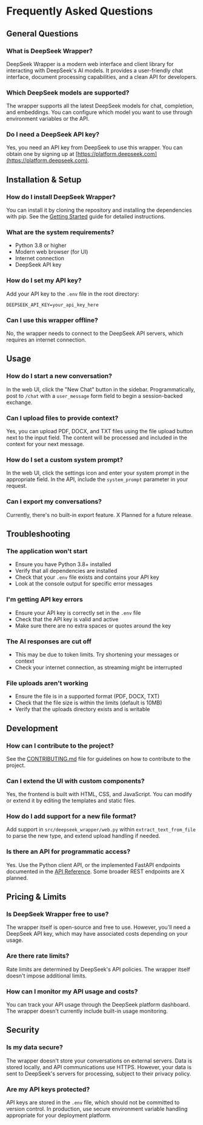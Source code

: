 # Frequently Asked Questions

## General Questions

### What is DeepSeek Wrapper?
DeepSeek Wrapper is a modern web interface and client library for interacting with DeepSeek's AI models. It provides a user-friendly chat interface, document processing capabilities, and a clean API for developers.

### Which DeepSeek models are supported?
The wrapper supports all the latest DeepSeek models for chat, completion, and embeddings. You can configure which model you want to use through environment variables or the API.

### Do I need a DeepSeek API key?
Yes, you need an API key from DeepSeek to use this wrapper. You can obtain one by signing up at [https://platform.deepseek.com](https://platform.deepseek.com).

## Installation & Setup

### How do I install DeepSeek Wrapper?
You can install it by cloning the repository and installing the dependencies with pip. See the [Getting Started](getting-started.md) guide for detailed instructions.

### What are the system requirements?
- Python 3.8 or higher
- Modern web browser (for UI)
- Internet connection
- DeepSeek API key

### How do I set my API key?
Add your API key to the `.env` file in the root directory:
```
DEEPSEEK_API_KEY=your_api_key_here
```

### Can I use this wrapper offline?
No, the wrapper needs to connect to the DeepSeek API servers, which requires an internet connection.

## Usage

### How do I start a new conversation?
In the web UI, click the "New Chat" button in the sidebar. Programmatically, post to `/chat` with a `user_message` form field to begin a session-backed exchange.

### Can I upload files to provide context?
Yes, you can upload PDF, DOCX, and TXT files using the file upload button next to the input field. The content will be processed and included in the context for your next message.

### How do I set a custom system prompt?
In the web UI, click the settings icon and enter your system prompt in the appropriate field. In the API, include the `system_prompt` parameter in your request.

### Can I export my conversations?
Currently, there's no built-in export feature. X Planned for a future release.

## Troubleshooting

### The application won't start
- Ensure you have Python 3.8+ installed
- Verify that all dependencies are installed
- Check that your `.env` file exists and contains your API key
- Look at the console output for specific error messages

### I'm getting API key errors
- Ensure your API key is correctly set in the `.env` file
- Check that the API key is valid and active
- Make sure there are no extra spaces or quotes around the key

### The AI responses are cut off
- This may be due to token limits. Try shortening your messages or context
- Check your internet connection, as streaming might be interrupted

### File uploads aren't working
- Ensure the file is in a supported format (PDF, DOCX, TXT)
- Check that the file size is within the limits (default is 10MB)
- Verify that the uploads directory exists and is writable

## Development

### How can I contribute to the project?
See the [CONTRIBUTING.md](CONTRIBUTING.md) file for guidelines on how to contribute to the project.

### Can I extend the UI with custom components?
Yes, the frontend is built with HTML, CSS, and JavaScript. You can modify or extend it by editing the templates and static files.

### How do I add support for a new file format?
Add support in `src/deepseek_wrapper/web.py` within `extract_text_from_file` to parse the new type, and extend upload handling if needed.

### Is there an API for programmatic access?
Yes. Use the Python client API, or the implemented FastAPI endpoints documented in the [API Reference](api-reference.md). Some broader REST endpoints are X planned.

## Pricing & Limits

### Is DeepSeek Wrapper free to use?
The wrapper itself is open-source and free to use. However, you'll need a DeepSeek API key, which may have associated costs depending on your usage.

### Are there rate limits?
Rate limits are determined by DeepSeek's API policies. The wrapper itself doesn't impose additional limits.

### How can I monitor my API usage and costs?
You can track your API usage through the DeepSeek platform dashboard. The wrapper doesn't currently include built-in usage monitoring.

## Security

### Is my data secure?
The wrapper doesn't store your conversations on external servers. Data is stored locally, and API communications use HTTPS. However, your data is sent to DeepSeek's servers for processing, subject to their privacy policy.

### Are my API keys protected?
API keys are stored in the `.env` file, which should not be committed to version control. In production, use secure environment variable handling appropriate for your deployment platform. 